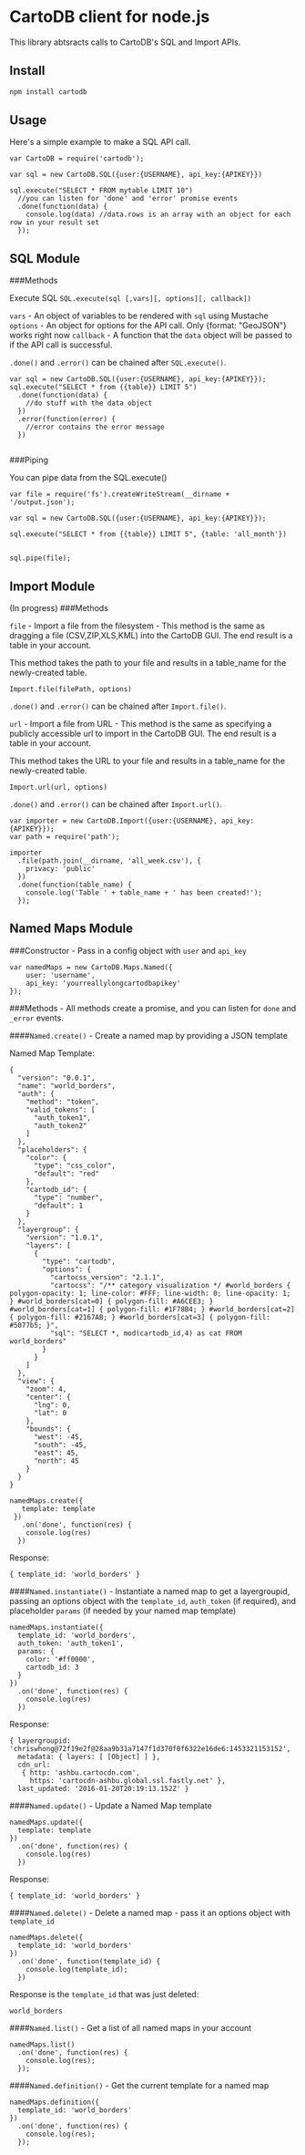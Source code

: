 CartoDB client for node.js
=================================

This library abtsracts calls to CartoDB's SQL and Import APIs.  

Install
-------

```bash
npm install cartodb
```


Usage
-----

Here's a simple example to make a SQL API call.

```
var CartoDB = require('cartodb');

var sql = new CartoDB.SQL({user:{USERNAME}, api_key:{APIKEY}})

sql.execute("SELECT * FROM mytable LIMIT 10")
  //you can listen for 'done' and 'error' promise events
  .done(function(data) {
    console.log(data) //data.rows is an array with an object for each row in your result set
  });

```

SQL Module
----------

###Methods

Execute SQL
`SQL.execute(sql [,vars][, options][, callback])`

`vars` - An object of variables to be rendered with `sql` using Mustache
`options` - An object for options for the API call.  Only {format: "GeoJSON"} works right now
`callback` - A function that the `data` object will be passed to if the API call is successful.

`.done()` and `.error()` can be chained after `SQL.execute()`.  

```
var sql = new CartoDB.SQL({user:{USERNAME}, api_key:{APIKEY}});
sql.execute("SELECT * from {{table}} LIMIT 5")
  .done(function(data) {
    //do stuff with the data object
  })
  .error(function(error) {
    //error contains the error message
  })


```

###Piping

You can pipe data from the SQL.execute()

```
var file = require('fs').createWriteStream(__dirname + '/output.json');

var sql = new CartoDB.SQL({user:{USERNAME}, api_key:{APIKEY}});

sql.execute("SELECT * from {{table}} LIMIT 5", {table: 'all_month'})


sql.pipe(file);
```


Import Module
-------------

(In progress)
###Methods

`file` - Import a file from the filesystem - This method is the same as dragging a file (CSV,ZIP,XLS,KML) into the CartoDB GUI. The end result is a table in your account.

This method takes the path to your file and results in a table_name for the newly-created table.

`Import.file(filePath, options)`


`.done()` and `.error()` can be chained after `Import.file()`.  

`url` - Import a file from URL - This method is the same as specifying a publicly accessible url to import in the CartoDB GUI.  The end result is a table in your account.

This method takes the URL to your file and results in a table_name for the newly-created table.

`Import.url(url, options)`

`.done()` and `.error()` can be chained after `Import.url()`.  

```
var importer = new CartoDB.Import({user:{USERNAME}, api_key:{APIKEY}});
var path = require('path');

importer
  .file(path.join(__dirname, 'all_week.csv'), {
    privacy: 'public'
  })
  .done(function(table_name) {
    console.log('Table ' + table_name + ' has been created!');
  });

```

Named Maps Module 
-----------

###Constructor - Pass in a config object with `user` and `api_key`
```
var namedMaps = new CartoDB.Maps.Named({
    user: 'username',
    api_key: 'yourreallylongcartodbapikey'
});
```

###Methods - All methods create a promise, and you can listen for `done` and `_error` events.

####`Named.create()` - Create a named map by providing a JSON template

Named Map Template:
```
{
  "version": "0.0.1",
  "name": "world_borders",
  "auth": {
    "method": "token",
    "valid_tokens": [
      "auth_token1",
      "auth_token2"
    ]
  },
  "placeholders": {
    "color": {
      "type": "css_color",
      "default": "red"
    },
    "cartodb_id": {
      "type": "number",
      "default": 1
    }
  },
  "layergroup": {
    "version": "1.0.1",
    "layers": [
      {
        "type": "cartodb",
        "options": {
          "cartocss_version": "2.1.1",
          "cartocss": "/** category visualization */ #world_borders { polygon-opacity: 1; line-color: #FFF; line-width: 0; line-opacity: 1; } #world_borders[cat=0] { polygon-fill: #A6CEE3; } #world_borders[cat=1] { polygon-fill: #1F78B4; } #world_borders[cat=2] { polygon-fill: #2167AB; } #world_borders[cat=3] { polygon-fill: #5077b5; }",
          "sql": "SELECT *, mod(cartodb_id,4) as cat FROM world_borders"
        }
      }
    ]
  },
  "view": {
    "zoom": 4,
    "center": {
      "lng": 0,
      "lat": 0
    },
    "bounds": {
      "west": -45,
      "south": -45,
      "east": 45,
      "north": 45
    }
  }
}
```


```
namedMaps.create({
   template: template
 })
   .on('done', function(res) {
    console.log(res)
  })
```
Response:
```
{ template_id: 'world_borders' }
```


####`Named.instantiate()` - Instantiate a named map to get a layergroupid, passing an options object with the `template_id`, `auth_token` (if required), and placeholder `params` (if needed by your named map template)
```
namedMaps.instantiate({
  template_id: 'world_borders',
  auth_token: 'auth_token1', 
  params: {
    color: '#ff0000',
    cartodb_id: 3
  }
})
  .on('done', function(res) {
    console.log(res)
  })
```
Response:
```
{ layergroupid: 'chriswhong@72f19e2f@28aa9b31a7147f1d370f0f6322e16de6:1453321153152',
  metadata: { layers: [ [Object] ] },
  cdn_url: 
   { http: 'ashbu.cartocdn.com',
     https: 'cartocdn-ashbu.global.ssl.fastly.net' },
  last_updated: '2016-01-20T20:19:13.152Z' }
```

####`Named.update()` - Update a Named Map template

```
namedMaps.update({
  template: template
})
  .on('done', function(res) {
    console.log(res)
  })
```
Response:
```
{ template_id: 'world_borders' }
```

####`Named.delete()` - Delete a named map - pass it an options object with `template_id`

```
namedMaps.delete({
  template_id: 'world_borders'
})
  .on('done', function(template_id) {
    console.log(template_id);
  })
```
Response is the `template_id` that was just deleted:
```
world_borders
```
####`Named.list()` - Get a list of all named maps in your account
```
namedMaps.list()
  .on('done', function(res) {
    console.log(res);
  });
```
####`Named.definition()` - Get the current template for a named map

```
namedMaps.definition({
  template_id: 'world_borders'
})
  .on('done', function(res) {
    console.log(res);
  });
```

